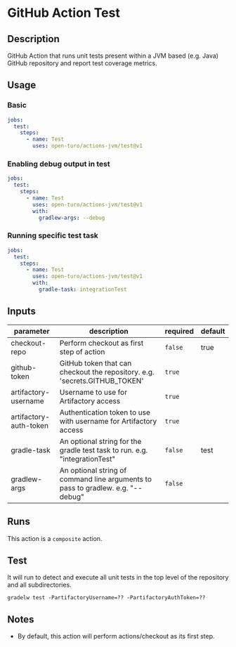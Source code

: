 # GitHub Action Test

<!-- prettier-ignore-start -->
<!-- action-docs-description -->
## Description

GitHub Action that runs unit tests present within a JVM based (e.g. Java) GitHub repository and report test coverage metrics.
<!-- action-docs-description -->
<!-- prettier-ignore-end -->

## Usage

### Basic

```yaml
jobs:
  test:
    steps:
      - name: Test
        uses: open-turo/actions-jvm/test@v1
```

### Enabling debug output in test

```yaml
jobs:
  test:
    steps:
      - name: Test
        uses: open-turo/actions-jvm/test@v1
        with:
          gradlew-args: --debug
```

### Running specific test task

```yaml
jobs:
  test:
    steps:
      - name: Test
        uses: open-turo/actions-jvm/test@v1
        with:
          gradle-task: integrationTest
```

<!-- prettier-ignore-start -->
<!-- action-docs-inputs -->
## Inputs

| parameter | description | required | default |
| --- | --- | --- | --- |
| checkout-repo | Perform checkout as first step of action | `false` | true |
| github-token | GitHub token that can checkout the repository. e.g. 'secrets.GITHUB_TOKEN' | `true` |  |
| artifactory-username | Username to use for Artifactory access | `true` |  |
| artifactory-auth-token | Authentication token to use with username for Artifactory access | `true` |  |
| gradle-task | An optional string for the gradle test task to run. e.g. "integrationTest" | `false` | test |
| gradlew-args | An optional string of command line arguments to pass to gradlew. e.g. "--debug" | `false` |  |
<!-- action-docs-inputs -->

<!-- action-docs-outputs -->

<!-- action-docs-outputs -->

<!-- action-docs-runs -->
## Runs

This action is a `composite` action.
<!-- action-docs-runs -->

<!-- action-docs-usage  -->
<!-- action-docs-usage -->
<!-- prettier-ignore-end -->

## Test

It will run to detect and execute all unit tests in the top level of the
repository and all subdirectories.

```shell
gradelw test -PartifactoryUsername=?? -PartifactoryAuthToken=??
```

## Notes

- By default, this action will perform actions/checkout as its first step.
